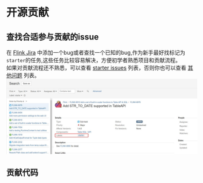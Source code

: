 # 开源贡献
## 查找合适参与贡献的issue
在 [Flink Jira](https://issues.apache.org/jira/projects/FLINK/issues) 中添加一个bug或者查找一个已知的bug,作为新手最好找标记为`starter`的任务,这些任务比较容易解决，方便初学者熟悉项目和贡献流程。  
如果对贡献流程还不熟悉，可以查看 [starter issues](https://issues.apache.org/jira/issues/?jql=project%20%3D%20FLINK%20AND%20resolution%20%3D%20Unresolved%20AND%20labels%20%3D%20starter%20ORDER%20BY%20priority%20DESC) 列表，否则你也可以查看 [其他问题](https://issues.apache.org/jira/issues/?jql=project%20%3D%20FLINK%20AND%20resolution%20%3D%20Unresolved%20ORDER%20BY%20priority%20DESC) 列表。  
![starter](/pictures/apache/starter.jpg)
## 贡献代码
